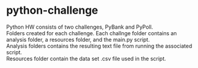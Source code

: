 # python-challenge
Python HW consists of two challenges, PyBank and PyPoll.  
Folders created for each challenge.  Each challnge folder
contains an analysis folder, a resources folder, and the 
main.py script.  
Analysis folders contains the resulting text file from running the associated script.  
Resources folder contain the data set .csv file used in the script.  